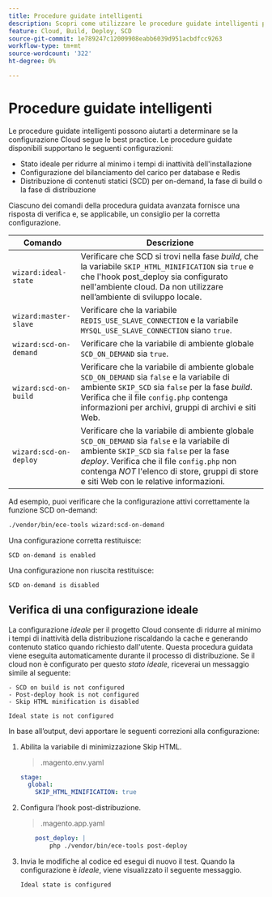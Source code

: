 ```yaml
---
title: Procedure guidate intelligenti
description: Scopri come utilizzare le procedure guidate intelligenti per valutare se il progetto Adobe Commerce su infrastruttura cloud segue le best practice di distribuzione.
feature: Cloud, Build, Deploy, SCD
source-git-commit: 1e789247c12009908eabb6039d951acbdfcc9263
workflow-type: tm+mt
source-wordcount: '322'
ht-degree: 0%

---
```


# Procedure guidate intelligenti

Le procedure guidate intelligenti possono aiutarti a determinare se la configurazione Cloud segue le best practice. Le procedure guidate disponibili supportano le seguenti configurazioni:

- Stato ideale per ridurre al minimo i tempi di inattività dell&#39;installazione
- Configurazione del bilanciamento del carico per database e Redis
- Distribuzione di contenuti statici (SCD) per on-demand, la fase di build o la fase di distribuzione

Ciascuno dei comandi della procedura guidata avanzata fornisce una risposta di verifica e, se applicabile, un consiglio per la corretta configurazione.

| Comando | Descrizione |
| ------- | ------------|
| `wizard:ideal-state` | Verificare che SCD si trovi nella fase _build_, che la variabile `SKIP_HTML_MINIFICATION` sia `true` e che l&#39;hook post_deploy sia configurato nell&#39;ambiente cloud. Da non utilizzare nell’ambiente di sviluppo locale. |
| `wizard:master-slave` | Verificare che la variabile `REDIS_USE_SLAVE_CONNECTION` e la variabile `MYSQL_USE_SLAVE_CONNECTION` siano `true`. |
| `wizard:scd-on-demand` | Verificare che la variabile di ambiente globale `SCD_ON_DEMAND` sia `true`. |
| `wizard:scd-on-build` | Verificare che la variabile di ambiente globale `SCD_ON_DEMAND` sia `false` e la variabile di ambiente `SKIP_SCD` sia `false` per la fase _build_. Verifica che il file `config.php` contenga informazioni per archivi, gruppi di archivi e siti Web. |
| `wizard:scd-on-deploy` | Verificare che la variabile di ambiente globale `SCD_ON_DEMAND` sia `false` e la variabile di ambiente `SKIP_SCD` sia `false` per la fase _deploy_. Verifica che il file `config.php` non contenga _NOT_ l&#39;elenco di store, gruppi di store e siti Web con le relative informazioni. |

Ad esempio, puoi verificare che la configurazione attivi correttamente la funzione SCD on-demand:

```bash
./vendor/bin/ece-tools wizard:scd-on-demand
```

Una configurazione corretta restituisce:

```
SCD on-demand is enabled
```

Una configurazione non riuscita restituisce:

```
SCD on-demand is disabled
```

## Verifica di una configurazione ideale

La configurazione _ideale_ per il progetto Cloud consente di ridurre al minimo i tempi di inattività della distribuzione riscaldando la cache e generando contenuto statico quando richiesto dall&#39;utente. Questa procedura guidata viene eseguita automaticamente durante il processo di distribuzione. Se il cloud non è configurato per questo _stato ideale_, riceverai un messaggio simile al seguente:

```
- SCD on build is not configured
- Post-deploy hook is not configured
- Skip HTML minification is disabled

Ideal state is not configured
```

In base all’output, devi apportare le seguenti correzioni alla configurazione:

1. Abilita la variabile di minimizzazione Skip HTML.

   > .magento.env.yaml

   ```yaml
   stage:
     global:
       SKIP_HTML_MINIFICATION: true
   ```

1. Configura l’hook post-distribuzione.

   > .magento.app.yaml

   ```yaml
       post_deploy: |
           php ./vendor/bin/ece-tools post-deploy
   ```

1. Invia le modifiche al codice ed esegui di nuovo il test. Quando la configurazione è _ideale_, viene visualizzato il seguente messaggio.

   ```
   Ideal state is configured
   ```

